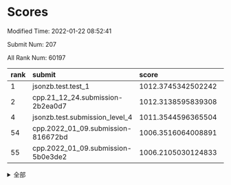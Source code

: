 # Scores

Modified Time: 2022-01-22 08:52:41

Submit Num: 207

All Rank Num: 60197

| rank |               submit               |       score        |       sigma        | pk_num |
| :--- | :--------------------------------- | :----------------- | :----------------- | :----- |
| 1    | jsonzb.test.test_1                 | 1012.3745342502242 | 0.7916036141211105 | 1163   |
| 2    | cpp.21_12_24.submission-2b2ea0d7   | 1012.3138595839308 | 0.7802996244745182 | 1161   |
| 4    | jsonzb.test.submission_level_4     | 1011.3544596365504 | 0.7769676630462795 | 1159   |
| 54   | cpp.2022_01_09.submission-816672bd | 1006.3516064008891 | 0.7336479390517229 | 1164   |
| 55   | cpp.2022_01_09.submission-5b0e3de2 | 1006.2105030124833 | 0.7364320166329081 | 1165   |


<details>
<summary>全部</summary>

| rank |                 submit                 |       score        |       sigma        | pk_num |
| :--- | :------------------------------------- | :----------------- | :----------------- | :----- |
| 1    | jsonzb.test.test_1                     | 1012.3745342502242 | 0.7916036141211105 | 1163   |
| 2    | cpp.21_12_24.submission-2b2ea0d7       | 1012.3138595839308 | 0.7802996244745182 | 1161   |
| 3    | gobigger.level_3.submission_level_3_42 | 1011.4059090144732 | 0.7962019208588588 | 1157   |
| 4    | jsonzb.test.submission_level_4         | 1011.3544596365504 | 0.7769676630462795 | 1159   |
| 5    | gobigger.level_3.submission_level_3_37 | 1011.2730671470223 | 0.7520049755065705 | 1161   |
| 6    | gobigger.level_3.submission_level_3_15 | 1011.1580424344781 | 0.7721239415782422 | 1169   |
| 7    | gobigger.level_3.submission_level_3_41 | 1011.1178527246445 | 0.7664210213919913 | 1167   |
| 8    | gobigger.level_3.submission_level_3_8  | 1010.5496093149993 | 0.7630695441542833 | 1166   |
| 9    | gobigger.level_3.submission_level_3_21 | 1010.5487492619488 | 0.7519342962420229 | 1159   |
| 10   | gobigger.level_3.submission_level_3_27 | 1010.5096418005908 | 0.7641906906078663 | 1170   |
| 11   | gobigger.level_3.submission_level_3_3  | 1010.447747500398  | 0.757046779894288  | 1161   |
| 12   | gobigger.level_3.submission_level_3_4  | 1010.313078958572  | 0.782371799242448  | 1166   |
| 13   | gobigger.level_3.submission_level_3_29 | 1010.2965287662687 | 0.75173256538857   | 1162   |
| 14   | gobigger.level_3.submission_level_3_30 | 1010.2781948750268 | 0.7678954569000747 | 1166   |
| 15   | gobigger.level_3.submission_level_3_40 | 1010.2463018329919 | 0.7699508020985584 | 1171   |
| 16   | gobigger.level_3.submission_level_3_34 | 1010.226076616334  | 0.7366512567446976 | 1162   |
| 17   | gobigger.level_3.submission_level_3_45 | 1010.2188305290363 | 0.754508350033282  | 1161   |
| 18   | gobigger.level_3.submission_level_3_2  | 1010.2113674004086 | 0.772783462531734  | 1161   |
| 19   | gobigger.level_3.submission_level_3_28 | 1010.1654936543816 | 0.7601764535534408 | 1162   |
| 20   | gobigger.level_3.submission_level_3_32 | 1010.1642331283136 | 0.7467859977918608 | 1160   |
| 21   | gobigger.level_3.submission_level_3_49 | 1010.0483235100228 | 0.7627891437769244 | 1162   |
| 22   | gobigger.level_3.submission_level_3_38 | 1010.0382603060679 | 0.7660776417807423 | 1165   |
| 23   | gobigger.level_3.submission_level_3_48 | 1010.0116081296693 | 0.7698599451694916 | 1169   |
| 24   | gobigger.level_3.submission_level_3_10 | 1010.0102745723298 | 0.7525388121245657 | 1162   |
| 25   | gobigger.level_3.submission_level_3_6  | 1010.0065096781709 | 0.7804770695112346 | 1160   |
| 26   | gobigger.level_3.submission_level_3_35 | 1009.9777701022808 | 0.7650412467546428 | 1162   |
| 27   | gobigger.level_3.submission_level_3_25 | 1009.968073990567  | 0.7752541906132033 | 1165   |
| 28   | gobigger.level_3.submission_level_3_1  | 1009.9338707987547 | 0.7630139147570318 | 1164   |
| 29   | gobigger.level_3.submission_level_3_39 | 1009.701097352404  | 0.7445560026703578 | 1166   |
| 30   | gobigger.level_3.submission_level_3_26 | 1009.6908735318493 | 0.7638563394599974 | 1164   |
| 31   | gobigger.level_3.submission_level_3_11 | 1009.6843337796852 | 0.7598888961192868 | 1161   |
| 32   | gobigger.level_3.submission_level_3_5  | 1009.5828757463006 | 0.7611799382044037 | 1164   |
| 33   | gobigger.level_3.submission_level_3_19 | 1009.5298297513066 | 0.7587076321709049 | 1165   |
| 34   | gobigger.level_3.submission_level_3_24 | 1009.5216383526543 | 0.7614143528656564 | 1165   |
| 35   | gobigger.level_3.submission_level_3_13 | 1009.4997260487121 | 0.7629861641502399 | 1163   |
| 36   | gobigger.level_3.submission_level_3_46 | 1009.4778292016381 | 0.7594170842766498 | 1166   |
| 37   | gobigger.level_3.submission_level_3_23 | 1009.4625034861581 | 0.7478920750066578 | 1163   |
| 38   | gobigger.level_3.submission_level_3_18 | 1009.3793462743873 | 0.7786283417484303 | 1163   |
| 39   | gobigger.level_3.submission_level_3_0  | 1009.3757617883103 | 0.7590063853095576 | 1162   |
| 40   | gobigger.level_3.submission_level_3_9  | 1009.3278511949316 | 0.7797724362295823 | 1164   |
| 41   | gobigger.level_3.submission_level_3_22 | 1009.1583256279042 | 0.7520211159369652 | 1165   |
| 42   | gobigger.level_3.submission_level_3_14 | 1009.141147916865  | 0.7556260026187293 | 1162   |
| 43   | gobigger.level_3.submission_level_3_33 | 1008.9849945562196 | 0.7536459186702246 | 1165   |
| 44   | gobigger.level_3.submission_level_3_31 | 1008.8946757475545 | 0.7301994945774419 | 1157   |
| 45   | gobigger.level_3.submission_level_3_44 | 1008.8652729038835 | 0.7543980564550238 | 1162   |
| 46   | gobigger.level_3.submission_level_3_16 | 1008.7341955317354 | 0.7456965030457192 | 1167   |
| 47   | gobigger.level_3.submission_level_3_17 | 1008.6326214752587 | 0.7288850531387987 | 1157   |
| 48   | gobigger.level_3.submission_level_3_20 | 1008.4778370056694 | 0.729021113813846  | 1165   |
| 49   | gobigger.level_3.submission_level_3_43 | 1008.4374892880277 | 0.7402423161264771 | 1164   |
| 50   | gobigger.level_3.submission_level_3_47 | 1008.3805513011796 | 0.7499157255396884 | 1164   |
| 51   | gobigger.level_3.submission_level_3_7  | 1007.9941640394876 | 0.7453662615805069 | 1162   |
| 52   | gobigger.level_3.submission_level_3_36 | 1007.9137421472857 | 0.7505724236909255 | 1164   |
| 53   | gobigger.level_3.submission_level_3_12 | 1007.8260192969391 | 0.7443235768213283 | 1159   |
| 54   | cpp.2022_01_09.submission-816672bd     | 1006.3516064008891 | 0.7336479390517229 | 1164   |
| 55   | cpp.2022_01_09.submission-5b0e3de2     | 1006.2105030124833 | 0.7364320166329081 | 1165   |
| 56   | gobigger.level_1.submission_level_1_39 | 1005.8969315829695 | 0.7120591310689138 | 1162   |
| 57   | gobigger.level_1.submission_level_1_4  | 1004.4012095034327 | 0.7189065190521184 | 1165   |
| 58   | gobigger.level_1.submission_level_1_26 | 1004.370951214878  | 0.7210103254030744 | 1169   |
| 59   | gobigger.level_1.submission_level_1_45 | 1004.3446088639663 | 0.7161655451082318 | 1153   |
| 60   | gobigger.level_1.submission_level_1_24 | 1004.3153403127222 | 0.7254553747753449 | 1164   |
| 61   | gobigger.level_1.submission_level_1_15 | 1004.1467040056676 | 0.7300187617425028 | 1167   |
| 62   | gobigger.level_1.submission_level_1_11 | 1004.062255821224  | 0.7198735893914143 | 1163   |
| 63   | gobigger.level_1.submission_level_1_46 | 1004.0581245308656 | 0.7148249163358458 | 1161   |
| 64   | gobigger.level_1.submission_level_1_36 | 1004.0577745549863 | 0.7143186289253861 | 1159   |
| 65   | gobigger.level_1.submission_level_1_41 | 1004.0278085446662 | 0.7053735061566735 | 1166   |
| 66   | gobigger.level_1.submission_level_1_13 | 1004.0140861810106 | 0.7294646373702517 | 1160   |
| 67   | gobigger.level_1.submission_level_1_47 | 1003.9331889262601 | 0.7351959939429731 | 1163   |
| 68   | gobigger.level_1.submission_level_1_16 | 1003.8110127250392 | 0.7102041812689163 | 1166   |
| 69   | gobigger.level_1.submission_level_1_20 | 1003.7897003802108 | 0.7169846997978372 | 1163   |
| 70   | gobigger.level_1.submission_level_1_17 | 1003.688879713301  | 0.7106076578758043 | 1161   |
| 71   | gobigger.level_1.submission_level_1_27 | 1003.6430331405629 | 0.7150973431000703 | 1162   |
| 72   | gobigger.level_1.submission_level_1_49 | 1003.6185774489758 | 0.7180388634494295 | 1165   |
| 73   | gobigger.level_1.submission_level_1_38 | 1003.6145737967257 | 0.7171229931456877 | 1164   |
| 74   | gobigger.level_1.submission_level_1_34 | 1003.5930382909576 | 0.7150606307473244 | 1163   |
| 75   | gobigger.level_1.submission_level_1_19 | 1003.5403039405613 | 0.7167115411452757 | 1164   |
| 76   | gobigger.level_1.submission_level_1_5  | 1003.4579395817119 | 0.7154794681233777 | 1161   |
| 77   | gobigger.level_1.submission_level_1_1  | 1003.3876986558713 | 0.7124167622618806 | 1156   |
| 78   | gobigger.level_1.submission_level_1_31 | 1003.3417083231355 | 0.7215120223959752 | 1165   |
| 79   | gobigger.level_1.submission_level_1_37 | 1003.2884982681927 | 0.7052358141946569 | 1168   |
| 80   | gobigger.level_1.submission_level_1_28 | 1003.2381314585467 | 0.7210372874962366 | 1158   |
| 81   | gobigger.level_1.submission_level_1_6  | 1003.2105089601657 | 0.7017092772074132 | 1168   |
| 82   | gobigger.level_1.submission_level_1_14 | 1003.1906319240821 | 0.7175451287147419 | 1164   |
| 83   | gobigger.level_1.submission_level_1_30 | 1003.1415343788728 | 0.7243737064430952 | 1167   |
| 84   | gobigger.level_1.submission_level_1_22 | 1003.121323561968  | 0.7138136681123947 | 1159   |
| 85   | gobigger.level_1.submission_level_1_18 | 1003.0981456812378 | 0.7076829103631249 | 1164   |
| 86   | gobigger.level_1.submission_level_1_12 | 1003.0953744246382 | 0.713243774792402  | 1162   |
| 87   | gobigger.level_1.submission_level_1_23 | 1003.0808865995751 | 0.7191493247662657 | 1164   |
| 88   | gobigger.level_1.submission_level_1_43 | 1002.9870222638724 | 0.7237605448758377 | 1163   |
| 89   | gobigger.level_1.submission_level_1_25 | 1002.9811369532845 | 0.7123715771715281 | 1164   |
| 90   | gobigger.level_1.submission_level_1_40 | 1002.927609851861  | 0.7059594890627694 | 1164   |
| 91   | gobigger.level_1.submission_level_1_33 | 1002.9151935436433 | 0.7123394733053781 | 1164   |
| 92   | gobigger.level_1.submission_level_1_42 | 1002.7353021101659 | 0.7133057210432325 | 1167   |
| 93   | gobigger.level_1.submission_level_1_29 | 1002.6781980644874 | 0.7211691923801175 | 1162   |
| 94   | gobigger.level_1.submission_level_1_3  | 1002.643120322564  | 0.7144272045533366 | 1163   |
| 95   | gobigger.level_1.submission_level_1_32 | 1002.6291334784123 | 0.711116468536715  | 1162   |
| 96   | gobigger.level_1.submission_level_1_8  | 1002.6206852513204 | 0.7231042960146198 | 1161   |
| 97   | gobigger.level_1.submission_level_1_2  | 1002.5321985180083 | 0.7225390901500887 | 1166   |
| 98   | gobigger.level_1.submission_level_1_48 | 1002.4816512932293 | 0.7300254285002918 | 1163   |
| 99   | gobigger.level_1.submission_level_1_9  | 1002.4125528612072 | 0.7038166775331787 | 1160   |
| 100  | gobigger.level_1.submission_level_1_35 | 1002.289008426589  | 0.7171248993295257 | 1169   |
| 101  | gobigger.level_1.submission_level_1_10 | 1002.2487574242463 | 0.7159443230242999 | 1166   |
| 102  | gobigger.level_1.submission_level_1_7  | 1002.1354347451917 | 0.7051034362226953 | 1162   |
| 103  | gobigger.level_1.submission_level_1_0  | 1001.5714590581075 | 0.7113073721418816 | 1165   |
| 104  | gobigger.level_1.submission_level_1_21 | 1001.5092404033126 | 0.714630456806709  | 1166   |
| 105  | gobigger.level_1.submission_level_1_44 | 1001.4890536732007 | 0.7016131995024459 | 1158   |
| 106  | gobigger.random.submission_random_21   | 997.4537010687734  | 0.7088797299607809 | 1164   |
| 107  | gobigger.random.submission_random_31   | 997.2984637191694  | 0.706652754453484  | 1161   |
| 108  | gobigger.random.submission_random_40   | 997.2565322205803  | 0.7180786167789237 | 1158   |
| 109  | gobigger.random.submission_random_2    | 997.2521630548216  | 0.6991426347379195 | 1166   |
| 110  | gobigger.random.submission_random_25   | 997.249634863932   | 0.7185866505451556 | 1164   |
| 111  | gobigger.random.submission_random_44   | 996.8988833472823  | 0.7142346851370628 | 1160   |
| 112  | gobigger.random.submission_random_20   | 996.7923082127652  | 0.7126095966087638 | 1166   |
| 113  | gobigger.random.submission_random_14   | 996.6809759301184  | 0.7171569133271081 | 1164   |
| 114  | gobigger.random.submission_random_8    | 996.6666338714631  | 0.7097782638304556 | 1163   |
| 115  | gobigger.random.submission_random_48   | 996.5500159763372  | 0.7157335899863351 | 1161   |
| 116  | gobigger.random.submission_random_47   | 996.2946652951974  | 0.7206566319569151 | 1163   |
| 117  | gobigger.random.submission_random_32   | 996.2410231049402  | 0.7112175522438697 | 1164   |
| 118  | gobigger.random.submission_random_30   | 996.239066629076   | 0.7103176383741481 | 1162   |
| 119  | gobigger.random.submission_random_26   | 996.2145737333864  | 0.7030151477798005 | 1164   |
| 120  | gobigger.random.submission_random_13   | 996.023788965725   | 0.7077012142187958 | 1157   |
| 121  | gobigger.random.submission_random_22   | 995.9841398810689  | 0.711846531632304  | 1166   |
| 122  | gobigger.random.submission_random_5    | 995.9634969114747  | 0.7034964521608517 | 1163   |
| 123  | gobigger.random.submission_random_29   | 995.9458994453314  | 0.7161771698408382 | 1160   |
| 124  | gobigger.random.submission_random_16   | 995.8956647772229  | 0.7239939564474479 | 1163   |
| 125  | gobigger.random.submission_random_27   | 995.7959679417385  | 0.7116377299832273 | 1163   |
| 126  | gobigger.random.submission_random_4    | 995.7684544356229  | 0.7149667272557765 | 1169   |
| 127  | gobigger.random.submission_random_18   | 995.7142236755323  | 0.7056308572914965 | 1163   |
| 128  | gobigger.random.submission_random_33   | 995.7119003594573  | 0.7337846475525742 | 1161   |
| 129  | gobigger.random.submission_random_35   | 995.6848223684997  | 0.7121841510842318 | 1163   |
| 130  | gobigger.random.submission_random_42   | 995.6588521369733  | 0.701636445851819  | 1163   |
| 131  | gobigger.random.submission_random_15   | 995.6217689739206  | 0.7112660621376852 | 1163   |
| 132  | gobigger.random.submission_random_9    | 995.6138019992055  | 0.7273978437079534 | 1161   |
| 133  | gobigger.random.submission_random_41   | 995.6132658815922  | 0.7105082698162816 | 1160   |
| 134  | gobigger.random.submission_random_17   | 995.6024978595514  | 0.7115210247153981 | 1163   |
| 135  | gobigger.random.submission_random_45   | 995.6014831383701  | 0.728899647998766  | 1164   |
| 136  | gobigger.random.submission_random_28   | 995.5543868243142  | 0.7086077572192679 | 1166   |
| 137  | gobigger.random.submission_random_37   | 995.5502503529942  | 0.716120214751853  | 1163   |
| 138  | gobigger.random.submission_random_3    | 995.5497493460529  | 0.7222538077412898 | 1165   |
| 139  | gobigger.random.submission_random_36   | 995.5429088317228  | 0.7010840870933736 | 1168   |
| 140  | gobigger.random.submission_random_19   | 995.4831320047244  | 0.7182303017333288 | 1163   |
| 141  | gobigger.random.submission_random_24   | 995.4695951101814  | 0.7171354727893385 | 1164   |
| 142  | gobigger.random.submission_random_12   | 995.4480150422444  | 0.7029559296765617 | 1159   |
| 143  | gobigger.random.submission_random_38   | 995.4431203534824  | 0.6961506270082823 | 1162   |
| 144  | gobigger.random.submission_random_23   | 995.3700906434025  | 0.7173342132160144 | 1167   |
| 145  | gobigger.random.submission_random_34   | 995.3446993390261  | 0.7154575987326547 | 1167   |
| 146  | gobigger.random.submission_random_6    | 995.3397738480489  | 0.7214020840332486 | 1168   |
| 147  | gobigger.random.submission_random_0    | 995.3293475380517  | 0.7248193321791512 | 1160   |
| 148  | gobigger.random.submission_random_46   | 995.3126112454046  | 0.717755966293773  | 1162   |
| 149  | gobigger.random.submission_random_11   | 995.1762497713347  | 0.7201215888344025 | 1165   |
| 150  | gobigger.random.submission_random_1    | 995.1749424181858  | 0.7031342022795917 | 1167   |
| 151  | gobigger.random.submission_random_49   | 995.1579735312748  | 0.7117187652754651 | 1159   |
| 152  | gobigger.random.submission_random_39   | 995.157570729547   | 0.7204239284487758 | 1159   |
| 153  | gobigger.random.submission_random_7    | 995.1105960020319  | 0.7173590338687104 | 1161   |
| 154  | gobigger.random.submission_random_43   | 994.9351687077748  | 0.7160320101914563 | 1163   |
| 155  | gobigger.random.submission_random_10   | 994.9252007447545  | 0.7201931284213395 | 1160   |
| 156  | gobigger.level_2.submission_level_2_38 | 994.0641304311273  | 0.7442498759676267 | 1163   |
| 157  | gobigger.level_2.submission_level_2_6  | 993.6976780223096  | 0.7180390477326318 | 1166   |
| 158  | gobigger.level_2.submission_level_2_24 | 993.593683288538   | 0.7202053156950096 | 1168   |
| 159  | gobigger.level_2.submission_level_2_43 | 993.3484719052595  | 0.7307044829362    | 1166   |
| 160  | gobigger.level_2.submission_level_2_4  | 993.3075802092707  | 0.7133657495103958 | 1162   |
| 161  | gobigger.level_2.submission_level_2_21 | 993.2934899616699  | 0.7236222209603866 | 1162   |
| 162  | gobigger.level_2.submission_level_2_14 | 993.1858930288646  | 0.7245350723722837 | 1167   |
| 163  | gobigger.level_2.submission_level_2_2  | 993.0761108062933  | 0.7398472254270162 | 1161   |
| 164  | gobigger.level_2.submission_level_2_30 | 993.0197872135312  | 0.7288066153267349 | 1158   |
| 165  | gobigger.level_2.submission_level_2_32 | 992.9628818431241  | 0.740169864282385  | 1158   |
| 166  | gobigger.level_2.submission_level_2_44 | 992.9321300205158  | 0.7435400387326226 | 1156   |
| 167  | gobigger.level_2.submission_level_2_49 | 992.9254058345192  | 0.7340925097584879 | 1163   |
| 168  | gobigger.level_2.submission_level_2_5  | 992.5784913187788  | 0.7297852417950143 | 1164   |
| 169  | gobigger.level_2.submission_level_2_20 | 992.5733466198785  | 0.7478871012154318 | 1166   |
| 170  | gobigger.level_2.submission_level_2_11 | 992.5729165482799  | 0.7309138899310472 | 1167   |
| 171  | gobigger.level_2.submission_level_2_33 | 992.5509337931264  | 0.7296571769996661 | 1166   |
| 172  | gobigger.level_2.submission_level_2_29 | 992.4991522328326  | 0.7358050676325327 | 1169   |
| 173  | gobigger.level_2.submission_level_2_42 | 992.4527697866316  | 0.7446503509891514 | 1161   |
| 174  | gobigger.level_2.submission_level_2_3  | 992.4382272670704  | 0.7470603433406596 | 1163   |
| 175  | gobigger.level_2.submission_level_2_48 | 992.3868352689223  | 0.7382343275049708 | 1162   |
| 176  | gobigger.level_2.submission_level_2_41 | 992.1973214437435  | 0.7456102826583136 | 1162   |
| 177  | gobigger.level_2.submission_level_2_17 | 992.1790903742805  | 0.7556220386084149 | 1162   |
| 178  | gobigger.level_2.submission_level_2_12 | 992.1783609116858  | 0.741384485883892  | 1161   |
| 179  | gobigger.level_2.submission_level_2_15 | 992.1717613334129  | 0.7402876972460654 | 1161   |
| 180  | gobigger.level_2.submission_level_2_34 | 992.143951001959   | 0.7320935105646047 | 1166   |
| 181  | gobigger.level_2.submission_level_2_26 | 992.1009230065227  | 0.7472094797251274 | 1168   |
| 182  | gobigger.level_2.submission_level_2_45 | 992.0940811783908  | 0.7544646109433225 | 1167   |
| 183  | gobigger.level_2.submission_level_2_22 | 992.0445882606319  | 0.7595004736019855 | 1162   |
| 184  | gobigger.level_2.submission_level_2_36 | 992.0020242472511  | 0.7246918633359046 | 1168   |
| 185  | gobigger.level_2.submission_level_2_23 | 991.931846762411   | 0.7448081966591519 | 1162   |
| 186  | gobigger.level_2.submission_level_2_7  | 991.8549457360729  | 0.7421712360968239 | 1167   |
| 187  | gobigger.level_2.submission_level_2_9  | 991.8495500535823  | 0.7341216293298181 | 1161   |
| 188  | gobigger.level_2.submission_level_2_40 | 991.7998410251124  | 0.7365407157960517 | 1162   |
| 189  | gobigger.level_2.submission_level_2_25 | 991.6998618141904  | 0.7349694517917867 | 1165   |
| 190  | gobigger.level_2.submission_level_2_13 | 991.681922005755   | 0.758129602269332  | 1165   |
| 191  | gobigger.level_2.submission_level_2_35 | 991.6536582278324  | 0.7372605368746201 | 1164   |
| 192  | gobigger.level_2.submission_level_2_10 | 991.6310575420134  | 0.7369057107775856 | 1170   |
| 193  | gobigger.level_2.submission_level_2_39 | 991.6250825998367  | 0.7624896431061691 | 1165   |
| 194  | gobigger.level_2.submission_level_2_28 | 991.5633536574634  | 0.7554574922935513 | 1166   |
| 195  | gobigger.level_2.submission_level_2_47 | 991.5250801803828  | 0.7495754121086194 | 1159   |
| 196  | gobigger.level_2.submission_level_2_8  | 991.4819984790212  | 0.7533546978416225 | 1165   |
| 197  | gobigger.level_2.submission_level_2_18 | 991.3744496598046  | 0.7698159527524411 | 1159   |
| 198  | gobigger.level_2.submission_level_2_37 | 991.2385775460444  | 0.7697849708546636 | 1159   |
| 199  | gobigger.level_2.submission_level_2_0  | 991.1899598335378  | 0.7522508582287143 | 1161   |
| 200  | gobigger.level_2.submission_level_2_31 | 991.1125827882797  | 0.7430110000778194 | 1162   |
| 201  | gobigger.level_2.submission_level_2_19 | 991.0225352118046  | 0.7552621649539901 | 1161   |
| 202  | gobigger.level_2.submission_level_2_1  | 990.9962689530954  | 0.7546495758968466 | 1162   |
| 203  | gobigger.level_2.submission_level_2_46 | 990.977524099238   | 0.744138794791698  | 1158   |
| 204  | gobigger.level_2.submission_level_2_27 | 990.7593574086419  | 0.7630275768478771 | 1165   |
| 205  | gobigger.level_2.submission_level_2_16 | 990.6541687765592  | 0.766559704237038  | 1163   |
| 206  | gobigger.none.submission_none_0        | 976.6640055684361  | 1.3078514601442588 | 1163   |
| 207  | gobigger.none.submission_none_1        | 975.6803935135575  | 1.4007527068309602 | 1170   |

</details>